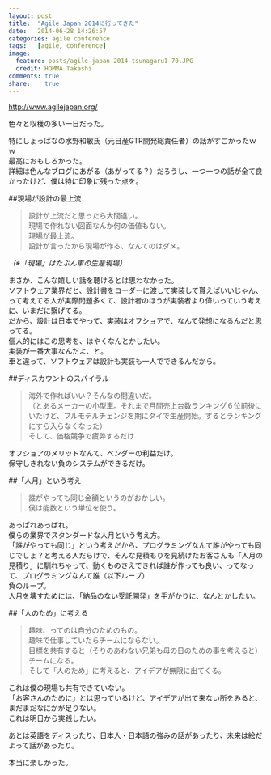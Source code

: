 ```yaml
---
layout: post
title:  "Agile Japan 2014に行ってきた"
date:   2014-06-28 14:26:57
categories: agile conference
tags:   [agile, conference]
image:
  feature: posts/agile-japan-2014-tsunagaru1-70.JPG
  credit: HOMMA Takashi
comments: true
share:    true
---
```


<http://www.agilejapan.org/>

色々と収穫の多い一日だった。

特にしょっぱなの水野和敏氏（元日産GTR開発総責任者）の話がすごかったｗｗ  
最高におもしろかった。  
詳細は色んなブログにあがる（あがってる？）だろうし、一つ一つの話が全て良かったけど、僕は特に印象に残った点を。

##現場が設計の最上流
>設計が上流だと思ったら大間違い。  
>現場で作れない図面なんか何の価値もない。  
>現場が最上流。  
>設計が言ったから現場が作る、なんてのはダメ。  

<cite>（※「現場」はたぶん車の生産現場）</cite>

まさか、こんな嬉しい話を聴けるとは思わなかった。  
ソフトウェア業界だと、設計書をコーダーに渡して実装して貰えばいいじゃん、って考えてる人が実際問題多くて、設計者のほうが実装者より偉いっていう考えに、いまだに繋げてる。  
だから、設計は日本でやって、実装はオフショアで、なんて発想になるんだと思ってる。  
個人的にはこの思考を、はやくなんとかしたい。  
実装が一番大事なんだよ、と。  
車と違って、ソフトウェアは設計も実装も一人でできるんだから。  


##ディスカウントのスパイラル
>海外で作ればいい？そんなの間違いだ。  
>（とあるメーカーの小型車。それまで月間売上台数ランキング６位前後にいたけど、フルモデルチェンジを期にタイで生産開始。するとランキングにすら入らなくなった）  
>そして、価格競争で疲弊するだけ  

オフショアのメリットなんて、ベンダーの利益だけ。  
保守しきれない負のシステムができるだけ。  


##「人月」という考え
>誰がやっても同じ金額というのがおかしい。  
>僕は能数という単位を使う。

あっぱれあっぱれ。  
僕らの業界でスタンダードな人月という考え方。  
「誰がやっても同じ」という考えだから、プログラミングなんて誰がやっても同じでしょ？と考える人だらけで、そんな見積もりを見続けたお客さんも「人月の見積り」に馴れちゃって、動くものさえできれば誰が作っても良い、ってなって、プログラミングなんて誰（以下ループ）  
負のループ。  
人月を壊すためには、「納品のない受託開発」を手がかりに、なんとかしたい。


##「人のため」に考える
>趣味、ってのは自分のためのもの。  
>趣味で仕事していたらチームにならない。  
>目標を共有すると（そりのあわない兄弟も母の日のための事を考えると）チームになる。  
>そして「人のため」に考えると、アイデアが無限に出てくる。

これは僕の現場も共有できていない。  
「お客さんのために」とは思っているけど、アイデアが出て来ない所をみると、まだまだなにかが足りない。  
これは明日から実践したい。


あとは英語をディスったり、日本人・日本語の強みの話があったり、未来は絵だよって話があったり。

本当に楽しかった。


